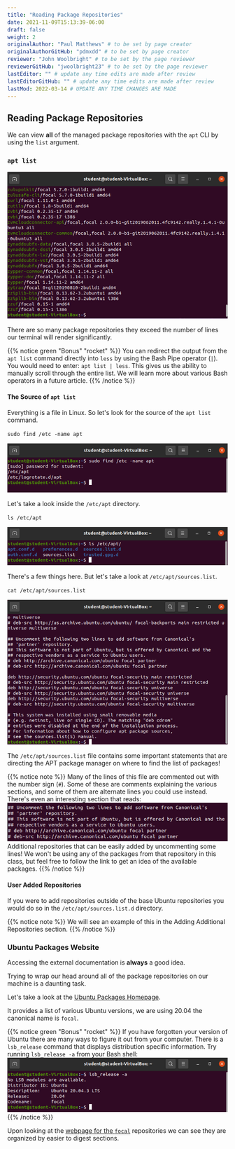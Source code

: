 ```yaml
---
title: "Reading Package Repositories"
date: 2021-11-09T15:13:39-06:00
draft: false
weight: 2
originalAuthor: "Paul Matthews" # to be set by page creator
originalAuthorGitHub: "pdmxdd" # to be set by page creator
reviewer: "John Woolbright" # to be set by the page reviewer
reviewerGitHub: "jwoolbright23" # to be set by the page reviewer
lastEditor: "" # update any time edits are made after review
lastEditorGitHub: "" # update any time edits are made after review
lastMod: 2022-03-14 # UPDATE ANY TIME CHANGES ARE MADE
---
```


## Reading Package Repositories

We can view **all** of the managed package repositories with the `apt` CLI by using the `list` argument.

### `apt list`

![apt list](pictures/apt-list.png)

There are so many package repositories they exceed the number of lines our terminal will render significantly.

{{% notice green "Bonus" "rocket" %}}
You can redirect the output from the `apt list` command directly into `less` by using the Bash Pipe operator (`|`). You would need to enter: `apt list | less`. This gives us the ability to manually scroll through the entire list. We will learn more about various Bash operators in a future article.
{{% /notice %}}

#### The Source of `apt list`

Everything is a file in Linux. So let's look for the source of the `apt list` command.

`sudo find /etc -name apt`

![sudo find /etc -name apt](pictures/find-etc-apt.png)

Let's take a look inside the `/etc/apt` directory.

`ls /etc/apt`

![ls /etc/apt](pictures/ls-etc-apt.png)

There's a few things here. But let's take a look at `/etc/apt/sources.list`.

`cat /etc/apt/sources.list`

![cat /etc/apt/sources.list](pictures/cat-etc-apt-sources.png)

The `/etc/apt/sources.list` file contains some important statements that are directing the APT package manager on where to find the list of packages!

{{% notice note %}}
Many of the lines of this file are commented out with the number sign (`#`). Some of these are comments explaining the various sections, and some of them are alternate lines you could use instead. There's even an interesting section that reads: 
![uncomment for additional repositories](pictures/uncomment-for-additional-repositories.png)
Additional repositories that can be easily added by uncommenting some lines! We won't be using any of the packages from that repository in this class, but feel free to follow the link to get an idea of the available packages.
{{% /notice %}}

#### User Added Repositories

If you were to add repositories outside of the base Ubuntu repositories you would do so in the `/etc/apt/sources.list.d` directory.

{{% notice note %}}
We will see an example of this in the Adding Additional Repositories section.
{{% /notice %}}

### Ubuntu Packages Website

Accessing the external documentation is **always** a good idea.

Trying to wrap our head around all of the package repositories on our machine is a daunting task.

Let's take a look at the [Ubuntu Packages Homepage](https://packages.ubuntu.com/).

It provides a list of various Ubuntu versions, we are using 20.04 the canonical name is `focal`.

{{% notice green "Bonus" "rocket" %}}
If you have forgotten your version of Ubuntu there are many ways to figure it out from your computer. There is a `lsb_release` command that displays distribution specific information. Try running `lsb_release -a` from your Bash shell:
![lsb_release -a](pictures/lsb-release-a.png)
{{% /notice %}}

Upon looking at the [webpage for the `focal`](https://packages.ubuntu.com/focal/) repositories we can see they are organized by easier to digest sections.